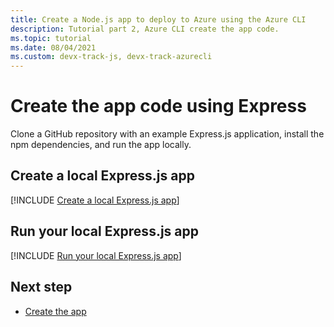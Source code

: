 ```yaml
---
title: Create a Node.js app to deploy to Azure using the Azure CLI
description: Tutorial part 2, Azure CLI create the app code.
ms.topic: tutorial
ms.date: 08/04/2021
ms.custom: devx-track-js, devx-track-azurecli
---
```


# Create the app code using Express

Clone a GitHub repository with an example Express.js application, install the npm dependencies, and run the app locally.

## Create a local Express.js app

[!INCLUDE [Create a local Express.js app](../../includes/create-node-app.md)]

## Run your local Express.js app

[!INCLUDE [Run your local Express.js app](../../includes/run-node-app.md)]

## Next step

* [Create the app](tutorial-vscode-azure-cli-node-03.md)